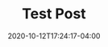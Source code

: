 ---
title: "Test Post"
hero: /images/posts/test-post/hero.jpg
date: 2020-10-12T17:24:17-04:00
description: TODO DESCRIPTION
menu:
  sidebar:
    name: "Test Post"
    identifier: test-post
    weight: 500
---